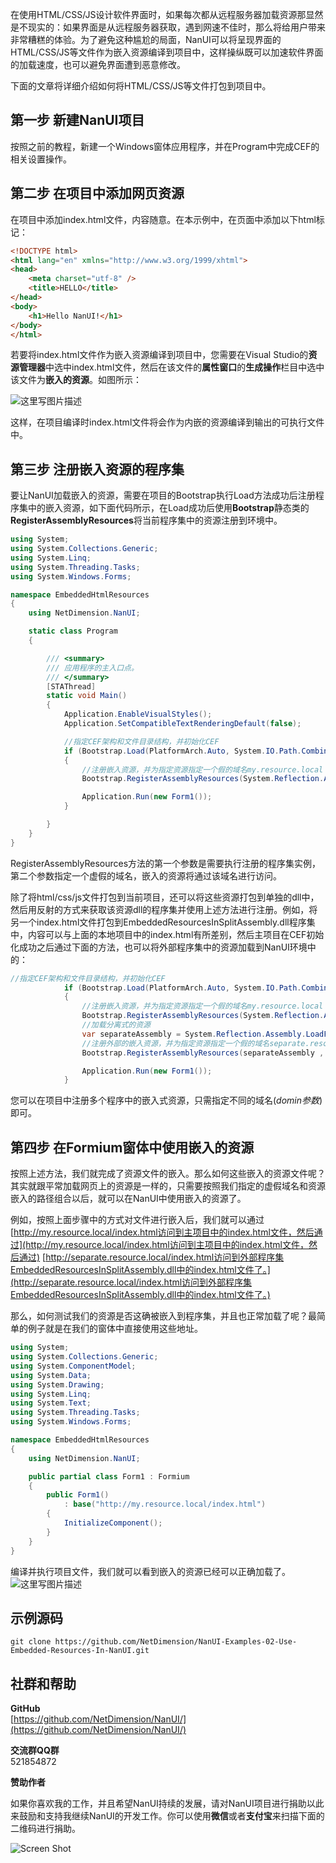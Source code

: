 在使用HTML/CSS/JS设计软件界面时，如果每次都从远程服务器加载资源那显然是不现实的：如果界面是从远程服务器获取，遇到网速不佳时，那么将给用户带来非常糟糕的体验。为了避免这种尴尬的局面，NanUI可以将呈现界面的HTML/CSS/JS等文件作为嵌入资源编译到项目中，这样操纵既可以加速软件界面的加载速度，也可以避免界面遭到恶意修改。

下面的文章将详细介绍如何将HTML/CSS/JS等文件打包到项目中。

## 第一步 新建NanUI项目

按照之前的教程，新建一个Windows窗体应用程序，并在Program中完成CEF的相关设置操作。

## 第二步 在项目中添加网页资源

在项目中添加index.html文件，内容随意。在本示例中，在页面中添加以下html标记：

```html
<!DOCTYPE html>
<html lang="en" xmlns="http://www.w3.org/1999/xhtml">
<head>
    <meta charset="utf-8" />
    <title>HELLO</title>
</head>
<body>
    <h1>Hello NanUI!</h1>
</body>
</html>
```

若要将index.html文件作为嵌入资源编译到项目中，您需要在Visual Studio的**资源管理器**中选中index.html文件，然后在该文件的**属性窗口**的**生成操作**栏目中选中该文件为**嵌入的资源**。如图所示：

![这里写图片描述](http://img.blog.csdn.net/20171226231130613?watermark/2/text/aHR0cDovL2Jsb2cuY3Nkbi5uZXQvbGlueHVhbmNoZW4=/font/5a6L5L2T/fontsize/400/fill/I0JBQkFCMA==/dissolve/70/gravity/SouthEast)

这样，在项目编译时index.html文件将会作为内嵌的资源编译到输出的可执行文件中。

## 第三步 注册嵌入资源的程序集

要让NanUI加载嵌入的资源，需要在项目的Bootstrap执行Load方法成功后注册程序集中的嵌入资源，如下面代码所示，在Load成功后使用**Bootstrap**静态类的**RegisterAssemblyResources**将当前程序集中的资源注册到环境中。

```C\#
using System;
using System.Collections.Generic;
using System.Linq;
using System.Threading.Tasks;
using System.Windows.Forms;

namespace EmbeddedHtmlResources
{
    using NetDimension.NanUI;

    static class Program
    {

        /// <summary>
        /// 应用程序的主入口点。
        /// </summary>
        [STAThread]
        static void Main()
        {
            Application.EnableVisualStyles();
            Application.SetCompatibleTextRenderingDefault(false);

            //指定CEF架构和文件目录结构，并初始化CEF
            if (Bootstrap.Load(PlatformArch.Auto, System.IO.Path.Combine(Application.StartupPath, "fx"), System.IO.Path.Combine(Application.StartupPath, "fx\\Resources"), System.IO.Path.Combine(Application.StartupPath, "fx\\Resources\\locales")))
            {
                //注册嵌入资源，并为指定资源指定一个假的域名my.resource.local
                Bootstrap.RegisterAssemblyResources(System.Reflection.Assembly.GetExecutingAssembly(), "my.resource.local");

                Application.Run(new Form1());
            }

        }
    }
}
```

RegisterAssemblyResources方法的第一个参数是需要执行注册的程序集实例，第二个参数指定一个虚假的域名，嵌入的资源将通过该域名进行访问。

除了将html/css/js文件打包到当前项目，还可以将这些资源打包到单独的dll中，然后用反射的方式来获取该资源dll的程序集并使用上述方法进行注册。例如，将另一个index.html文件打包到EmbeddedResourcesInSplitAssembly.dll程序集中，内容可以与上面的本地项目中的index.html有所差别，然后主项目在CEF初始化成功之后通过下面的方法，也可以将外部程序集中的资源加载到NanUI环境中的：

```C\#
//指定CEF架构和文件目录结构，并初始化CEF
            if (Bootstrap.Load(PlatformArch.Auto, System.IO.Path.Combine(Application.StartupPath, "fx"), System.IO.Path.Combine(Application.StartupPath, "fx\\Resources"), System.IO.Path.Combine(Application.StartupPath, "fx\\Resources\\locales")))
            {
                //注册嵌入资源，并为指定资源指定一个假的域名my.resource.local
                Bootstrap.RegisterAssemblyResources(System.Reflection.Assembly.GetExecutingAssembly(), "my.resource.local");
                //加载分离式的资源
                var separateAssembly = System.Reflection.Assembly.LoadFile(System.IO.Path.Combine(Application.StartupPath, "EmbeddedResourcesInSplitAssembly.dll"));
                //注册外部的嵌入资源，并为指定资源指定一个假的域名separate.resource.local
                Bootstrap.RegisterAssemblyResources(separateAssembly , "separate.resource.local");

                Application.Run(new Form1());
            }
```

您可以在项目中注册多个程序中的嵌入式资源，只需指定不同的域名\(_domin参数_\)即可。

## 第四步 在Formium窗体中使用嵌入的资源

按照上述方法，我们就完成了资源文件的嵌入。那么如何这些嵌入的资源文件呢？其实就跟平常加载网页上的资源是一样的，只需要按照我们指定的虚假域名和资源嵌入的路径组合以后，就可以在NanUI中使用嵌入的资源了。

例如，按照上面步骤中的方式对文件进行嵌入后，我们就可以通过[http://my.resource.local/index.html访问到主项目中的index.html文件，然后通过](http://my.resource.local/index.html访问到主项目中的index.html文件，然后通过) [http://separate.resource.local/index.html访问到外部程序集EmbeddedResourcesInSplitAssembly.dll中的index.html文件了。](http://separate.resource.local/index.html访问到外部程序集EmbeddedResourcesInSplitAssembly.dll中的index.html文件了。)

那么，如何测试我们的资源是否这确被嵌入到程序集，并且也正常加载了呢？最简单的例子就是在我们的窗体中直接使用这些地址。

```C\#
using System;
using System.Collections.Generic;
using System.ComponentModel;
using System.Data;
using System.Drawing;
using System.Linq;
using System.Text;
using System.Threading.Tasks;
using System.Windows.Forms;

namespace EmbeddedHtmlResources
{
    using NetDimension.NanUI;

    public partial class Form1 : Formium
    {
        public Form1() 
            : base("http://my.resource.local/index.html")
        {
            InitializeComponent();
        }
    }
}
```

编译并执行项目文件，我们就可以看到嵌入的资源已经可以正确加载了。  
![这里写图片描述](http://img.blog.csdn.net/20171226234319349?watermark/2/text/aHR0cDovL2Jsb2cuY3Nkbi5uZXQvbGlueHVhbmNoZW4=/font/5a6L5L2T/fontsize/400/fill/I0JBQkFCMA==/dissolve/70/gravity/SouthEast)

## 示例源码

```
git clone https://github.com/NetDimension/NanUI-Examples-02-Use-Embedded-Resources-In-NanUI.git
```

## 社群和帮助

**GitHub**  
[https://github.com/NetDimension/NanUI/](https://github.com/NetDimension/NanUI/)

**交流群QQ群**  
521854872

**赞助作者**

如果你喜欢我的工作，并且希望NanUI持续的发展，请对NanUI项目进行捐助以此来鼓励和支持我继续NanUI的开发工作。你可以使用**微信**或者**支付宝**来扫描下面的二维码进行捐助。

![Screen Shot](http://ohtrip.cn/media/beg_with_border.png)

